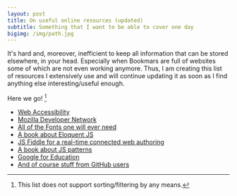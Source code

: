 ```yaml
---
layout: post
title: On useful online resources (updated)
subtitle: Something that I want to be able to cover one day
bigimg: /img/path.jpg
---
```


It's hard and, moreover, inefficient to keep all information that can be stored elsewhere, in your head. Especially when Bookmars are full of websites some of which are not even working anymore. Thus, I am creating this list of resources I extensively use and will continue updating it as soon as I find anything else interesting/useful enough.

Here we go! [^1]

* [Web Accessibility](https://github.com/showcases/web-accessibility)
* [Mozilla Developer Network](https://developer.mozilla.org/en-US/)
* [All of the Fonts one will ever need](http://kadavy.net/allthefontsyoulleverneed-kadavy.pdf)
* [A book about Eloquent JS](http://eloquentjavascript.net/)
* [JS Fiddle for a real-time connected web authoring](https://jsfiddle.net/)
* [A book about JS patterns](https://addyosmani.com/resources/essentialjsdesignpatterns/book/)
* [Google for Education](https://developers.google.com/edu/)
* [And of course stuff from GitHub users](https://github.com/dypsilon/frontend-dev-bookmarks)

[^1]: This list does not support sorting/filtering by any means.
